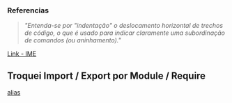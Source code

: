 ### Referencias

>*"Entenda-se por "indentação" o deslocamento horizontal de trechos de código, o que é usado para indicar claramente uma subordinação de comandos (ou aninhamento)."*

[Link - IME](https://www.ime.usp.br/~leo/mac2166/2017-1/line_introducao_estrutura_basica_c_python.html)

## Troquei Import / Export por Module / Require

[alias](https://cursos.alura.com.br/forum/topico-cannot-use-import-statement-outside-a-module-118559)